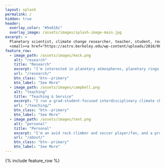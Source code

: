 ```yaml
---
layout: splash
permalink: /
hidden: true
header:
  overlay_color: "#5e616c"
  overlay_image: /assets/images/splash-image-main.jpg
excerpt: >
  Planetary scientist, climate change researcher, teacher, student, rock climber.<br />
  <small><a href="https://astro.berkeley.edu/wp-content/uploads/2016/08/cv.pdf">Download my CV</a></small>
feature_row:
  - image_path: /assets/images/keck.png
    alt: "research"
    title: "Research"
    excerpt: "I'm interested in planetary atmospheres, planetary rings, extreme precipitation, climate change, radiative transfer, atmospheric dynamics, and interferometry, to name a few."
    url: "/research/"
    btn_class: "btn--primary"
    btn_label: "See More"
  - image_path: /assets/images/campbell.png
    alt: "teaching"
    title: "Teaching & Service"
    excerpt: "I run a grad-student-focused interdisciplinary climate change seminar, teach planetary science, and help to dismantle oppressive systems."
    url: "/teaching/"
    btn_class: "btn--primary"
    btn_label: "See More"
  - image_path: /assets/images/tent.png
    alt: "personal"
    title: "Personal"
    excerpt: "I'm an avid rock climber and soccer player/fan, and a proud Midwesterner."
    url: "/about/"
    btn_class: "btn--primary"
    btn_label: "See More"      
---
```


{% include feature_row %}